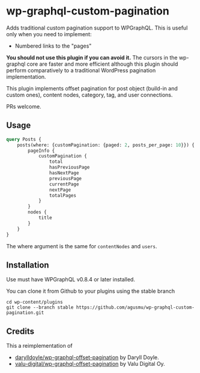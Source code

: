 # wp-graphql-custom-pagination

Adds traditional custom pagination support to WPGraphQL. This is useful only
when you need to implement:

-   Numbered links to the "pages"

**You should not use this plugin if you can avoid it.** The cursors in the
wp-graphql core are faster and more efficient although this plugin should perform
comparatively to a traditional WordPress pagination implementation.

This plugin implements offset pagination for post object (build-in and custom
ones), content nodes, category, tag, and user connections. 

PRs welcome.

## Usage

```graphql
query Posts {
    posts(where: {customPagination: {paged: 2, posts_per_page: 10}}) {
        pageInfo {
            customPagination {
                total
                hasPreviousPage
                hasNextPage
                previousPage
                currentPage
                nextPage
                totalPages
            }
        }
        nodes {
            title
        }
    }
}

```

The where argument is the same for `contentNodes` and `users`.

## Installation

Use must have WPGraphQL v0.8.4 or later installed.

You can clone it from Github to your plugins using the stable branch

    cd wp-content/plugins
    git clone --branch stable https://github.com/agusmu/wp-graphql-custom-pagination.git

## Credits

This a reimplementation of 

- [darylldoyle/wp-graphql-offset-pagination][] by Daryll Doyle. 
- [valu-digital/wp-graphql-offset-pagination][] by Valu Digital Oy. 

[darylldoyle/wp-graphql-offset-pagination]: https://github.com/darylldoyle/wp-graphql-offset-pagination

[valu-digital/wp-graphql-offset-pagination]: https://github.com/valu-digital/wp-graphql-offset-pagination

